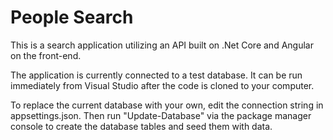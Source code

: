 # People Search

This is a search application utilizing an API built on .Net Core and Angular on the front-end.

The application is currently connected to a test database. It can be run immediately from Visual Studio after the code is cloned to your computer.

To replace the current database with your own, edit the connection string in appsettings.json. 
Then run "Update-Database" via the package manager console to create the database tables and seed them with data.

